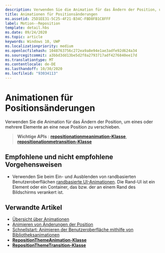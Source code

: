 ```yaml
---
description: Verwenden Sie die Animation für das Ändern der Position, um eines oder mehrere Elemente an eine neue Position zu verschieben.
title: Animationen für Positionsänderungen
ms.assetid: 25D1EE31-5C25-4F21-B34C-FBD8FB1C8FFF
label: Motion--Reposition
template: detail.hbs
ms.date: 09/24/2020
ms.topic: article
keywords: Windows 10, UWP
ms.localizationpriority: medium
ms.openlocfilehash: 1048763756c272ea9a8e94e1ae3adfe92d624a34
ms.sourcegitcommit: a3bbd3dd13be5d2f8a2793717adf4276840ee17d
ms.translationtype: MT
ms.contentlocale: de-DE
ms.lasthandoff: 10/30/2020
ms.locfileid: "93034113"
---
```

# <a name="reposition-animations"></a>Animationen für Positionsänderungen



Verwenden Sie die Animation für das Ändern der Position, um eines oder mehrere Elemente an eine neue Position zu verschieben.

> **Wichtige APIs** : [**repositionationmeanimation-Klasse**](/uwp/api/Windows.UI.Xaml.Media.Animation.RepositionThemeAnimation), [**repositionationmetransition-Klasse**](/uwp/api/Windows.UI.Xaml.Media.Animation.RepositionThemeTransition)

## <a name="dos-and-donts"></a>Empfohlene und nicht empfohlene Vorgehensweisen


-   Verwenden Sie beim Ein- und Ausblenden von randbasierten Benutzeroberflächen [randbasierte UI-Animationen](motion-edgebased.md). Die Rand-UI ist ein Element oder ein Container, das bzw. der an einem Rand des Bildschirms verankert ist.


## <a name="related-articles"></a>Verwandte Artikel

* [Übersicht über Animationen](./xaml-animation.md)
* [Animieren von Änderungen der Position](/previous-versions/windows/apps/jj649434(v=win.10))
* [Schnellstart: Animieren der Benutzeroberfläche mithilfe von Bibliotheksanimationen](/previous-versions/windows/apps/hh452703(v=win.10))
* [**RepositionThemeAnimation-Klasse**](/uwp/api/Windows.UI.Xaml.Media.Animation.RepositionThemeAnimation)
* [**RepositionThemeTransition-Klasse**](/uwp/api/Windows.UI.Xaml.Media.Animation.RepositionThemeTransition)


 
